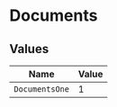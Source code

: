 # Documents


## Values

| Name           | Value          |
| -------------- | -------------- |
| `DocumentsOne` | 1              |